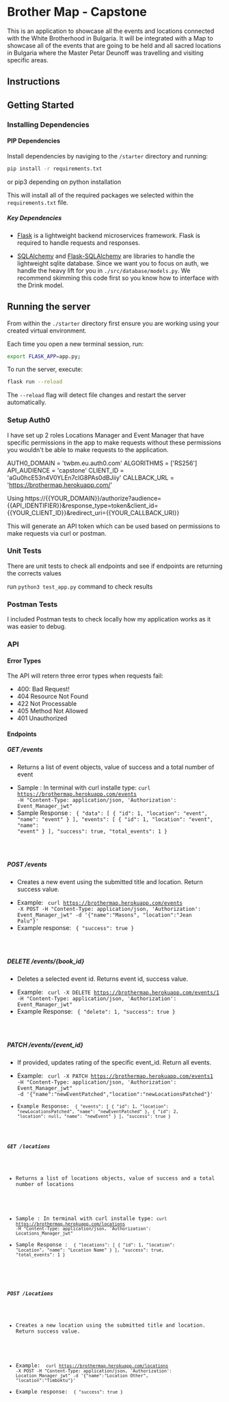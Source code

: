 # Brother Map - Capstone 
This is an application to showcase all the events and locations connected with the White Brotherhood in Bulgaria. It will be integrated with a Map to showcase all
of the events that are going to be held and all sacred locations in Bulgaria where the Master Petar Deunoff was travelling and visiting specific areas.

## Instructions

## Getting Started

### Installing Dependencies

#### PIP Dependencies

Install dependencies by naviging to the `/starter` directory and running:

```bash
pip install -r requirements.txt
```
or pip3 depending on python installation

This will install all of the required packages we selected within the `requirements.txt` file.

##### Key Dependencies

- [Flask](http://flask.pocoo.org/)  is a lightweight backend microservices framework. Flask is required to handle requests and responses.

- [SQLAlchemy](https://www.sqlalchemy.org/) and [Flask-SQLAlchemy](https://flask-sqlalchemy.palletsprojects.com/en/2.x/) are libraries to handle the lightweight sqlite database. Since we want you to focus on auth, we handle the heavy lift for you in `./src/database/models.py`. We recommend skimming this code first so you know how to interface with the Drink model.


## Running the server

From within the `./starter` directory first ensure you are working using your created virtual environment.

Each time you open a new terminal session, run:

```bash
export FLASK_APP=app.py;
```

To run the server, execute:

```bash
flask run --reload
```

The `--reload` flag will detect file changes and restart the server automatically.

### Setup Auth0

I have set up 2 roles Locations Manager and Event Manager that have specific permissions in the app to make requests
without these permissions you wouldn't be able to make requests to the application.

AUTH0_DOMAIN = 'twbm.eu.auth0.com'
ALGORITHMS = ['RS256']
API_AUDIENCE = 'capstone'
CLIENT_ID = 'aGu0hcE53n4V0YLEn7cIG8PAs0dBJiiy'
CALLBACK_URL = 'https://brothermap.herokuapp.com/'

Using https://{{YOUR_DOMAIN}}/authorize?audience={{API_IDENTIFIER}}&response_type=token&client_id={{YOUR_CLIENT_ID}}&redirect_uri={{YOUR_CALLBACK_URI}}

This will generate an API token which can be used based on permissions to make requests via curl or postman.

### Unit Tests

There are unit tests to check all endpoints and see if endpoints are returning the corrects values

run `python3 test_app.py` command to check results

### Postman Tests

I included Postman tests to check locally how my application works as it was easier to debug.


### API

#### Error Types
The API will retern three error types when requests fail:
* 400: Bad Request!
* 404 Resource Not Found
* 422 Not Processable
* 405 Method Not Allowed
* 401 Unauthorized

#### Endpoints

##### GET /events
- Returns a list of event objects, value of success and a total number of event
* Sample : In terminal with curl installe type: <code>curl https://brothermap.herokuapp.com/events -H "Content-Type: application/json, 'Authorization': Event_Manager_jwt"</code>
* Sample Response : <code>
  {
    "data": [
        {
            "id": 1,
            "location": "event",
            "name": "event"
        }
    ],
    "events": [
        {
            "id": 1,
            "location": "event",
            "name": "event"
        }
    ],
    "success": true,
    "total_events": 1
}
</code>

##### POST /events
- Creates a new event using the submitted title and location. Return success value.
* Example: <code> curl https://brothermap.herokuapp.com/events -X POST -H "Content-Type: application/json, 'Authorization': Event_Manager_jwt" -d '{"name":"Masons", "location":"Jean Palu"}'</code>
* Example response: <code>
  {
    "success": true
}
</code>

##### DELETE /events/{book_id}
- Deletes a selected event id. Returns event id, success value.
* Example: <code> curl -X DELETE https://brothermap.herokuapp.com/events/1 -H "Content-Type: application/json, 'Authorization': Event_Manager_jwt"</code>
* Example Response: <code> 
  {
    "delete": 1,
    "success": true
}
</code>

##### PATCH /events/{event_id}
- If provided, updates rating of the specific event_id. Return all events.
* Example: <code> curl -X PATCH https://brothermap.herokuapp.com/events1 -H "Content-Type: application/json, 'Authorization': Event_Manager_jwt" -d '{"name":"newEventPatched","location":"newLocationsPatched"}'
* Example Response: <code>
  {
    "events": [
        {
            "id": 1,
            "location": "newLocationsPatched",
            "name": "newEventPatched"
        },
        {
            "id": 2,
            "location": null,
            "name": "newEvent"
        }
    ],
    "success": true
}
  </code>
##### GET /locations
- Returns a list of locations objects, value of success and a total number of locations
* Sample : In terminal with curl installe type: <code>curl https://brothermap.herokuapp.com/locations -H "Content-Type: application/json, 'Authorization': Locations_Manager_jwt"</code>
* Sample Response : <code>
  {
    "locations": [
        {
            "id": 1,
            "location": "Location",
            "name": "Location Name"
        }
    ],
    "success": true,
    "total_events": 1
}
</code>

##### POST /Locations
- Creates a new location using the submitted title and location. Return success value.
* Example: <code> curl https://brothermap.herokuapp.com/locations -X POST -H "Content-Type: application/json, 'Authorization': Location_Manager_jwt" -d '{"name":"Location Other", "location":"Timboktu"}'</code>
* Example response: <code>
  {
    "success": true
}
</code>

  
 
